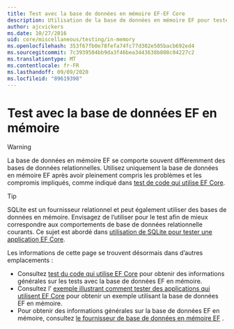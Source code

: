 ```yaml
---
title: Test avec la base de données en mémoire EF-EF Core
description: Utilisation de la base de données en mémoire EF pour tester une application Entity Framework Core
author: ajcvickers
ms.date: 10/27/2016
uid: core/miscellaneous/testing/in-memory
ms.openlocfilehash: 353f67fb0e78fefa74fc77d302e505bacb692ed4
ms.sourcegitcommit: 7c3939504bb9da3f46bea3443638b808c04227c2
ms.translationtype: MT
ms.contentlocale: fr-FR
ms.lasthandoff: 09/09/2020
ms.locfileid: "89619398"
---
```

# <a name="testing-with-the-ef-in-memory-database"></a>Test avec la base de données EF en mémoire

> [!WARNING]
> La base de données en mémoire EF se comporte souvent différemment des bases de données relationnelles.
> Utilisez uniquement la base de données en mémoire EF après avoir pleinement compris les problèmes et les compromis impliqués, comme indiqué dans [test de code qui utilise EF Core](xref:core/miscellaneous/testing/index).  

> [!TIP]
> SQLite est un fournisseur relationnel et peut également utiliser des bases de données en mémoire.
> Envisagez de l’utiliser pour le test afin de mieux correspondre aux comportements de base de données relationnelle courants.
> Ce sujet est abordé dans [utilisation de SQLite pour tester une application EF Core](xref:core/miscellaneous/testing/sqlite).   

Les informations de cette page se trouvent désormais dans d’autres emplacements :
* Consultez [test du code qui utilise EF Core](xref:core/miscellaneous/testing/index) pour obtenir des informations générales sur les tests avec la base de données EF en mémoire.
* Consultez l' [exemple illustrant comment tester des applications qui utilisent EF Core](xref:core/miscellaneous/testing/testing-sample) pour obtenir un exemple utilisant la base de données EF en mémoire.
* Pour obtenir des informations générales sur la base de données EF en mémoire, consultez [le fournisseur de base de données en mémoire EF](xref:core/providers/in-memory/index) .
